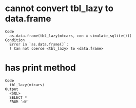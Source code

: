# cannot convert tbl_lazy to data.frame

    Code
      as.data.frame(tbl_lazy(mtcars, con = simulate_sqlite()))
    Condition
      Error in `as.data.frame()`:
      ! Can not coerce <tbl_lazy> to <data.frame>

# has print method

    Code
      tbl_lazy(mtcars)
    Output
      <SQL>
      SELECT *
      FROM `df`

